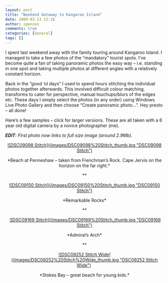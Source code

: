 ```yaml
---
layout: post
title: "Weekend Getaway to Kangaroo Island"
date: 2009-03-13 13:18
author: spencen
comments: true
categories: [General]
tags: []
---
```



I spent last weekend away with the family touring around Kangaroo Island. I managed to take a few photos of the “mandatory” tourist spots. I’ve become quite a fan of taking panoramic photos the easy way – i.e. standing in one spot and taking multiple photos at different angles with a relatively constant horizon.
  

Back in the “good ‘ol days” I used to spend hours stitching the individual photos together afterwards. This involved difficult colour matching, transforms to cater for perspective, manual touchups/blurs of the edges etc. These days I simply select the photos (in any order) using Windows Live Photo Gallery and then choose “Create panoramic photo…”. Hey presto – all done!
  

Here’s a few samples – click for larger versions. These are all taken with a 6 year old digital camera by a novice photographer (me).
  

***EDIT**: First photo now links to full size image (around 2.9Mb).*
  <p align="center"><a href="http://photos.spencen.com/images/A_9/7/5/7/7579/abzu4er1.jpg" target="_blank">![DSC09098 Stitch](/images/DSC09098%20Stitch_thumb.jpg "DSC09098 Stitch")</a> 
  <p align="center">*Beach at Penneshaw – taken from Frenchman’s Rock. Cape Jervis on the horizon on the far right.*
  <p align="center">**
  <p align="center"><a href="/images/DSC09150%20Stitch_2.jpg" target="_blank">![DSC09150 Stitch](/images/DSC09150%20Stitch_thumb.jpg "DSC09150 Stitch")</a>
  <p align="center">*Remarkable Rocks*
  <p align="center">**
  <p align="center">&#160;<a href="/images/DSC09169%20Stitch_2.jpg" target="_blank">![DSC09169 Stitch](/images/DSC09169%20Stitch_thumb.jpg "DSC09169 Stitch")</a>
  <p align="center">*Admiral’s Arch*
  <p align="center">**
  <p align="center"><a href="/images/DSC09252%20Stitch%20Wide_2.jpg" target="_blank">![DSC09252 Stitch Wide](/images/DSC09252%20Stitch%20Wide_thumb.jpg "DSC09252 Stitch Wide")</a>&#160;
  <p align="center">*Stokes Bay – great beach for young kids.*
  <p align="center">



